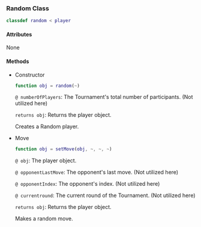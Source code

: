 ### Random Class
```matlab
classdef random < player
```
#### Attributes
None
#### Methods
- Constructor
    ```matlab
    function obj = random(~)
    ```
    `@ numberOfPlayers`: The Tournament's total number of participants. (Not utilized here)

    `returns obj`: Returns the player object. 
    
    Creates a Random player.

- Move
    ```matlab
    function obj = setMove(obj, ~, ~, ~)
    ```
    `@ obj`: The player object.

    `@ opponentLastMove`: The opponent's last move. (Not utilized here)

    `@ opponentIndex`: The opponent's index. (Not utilized here)

    `@ currentround`: The current round of the Tournament. (Not utilized here)
 
    `returns obj`: Returns the player object. 

    Makes a random move.